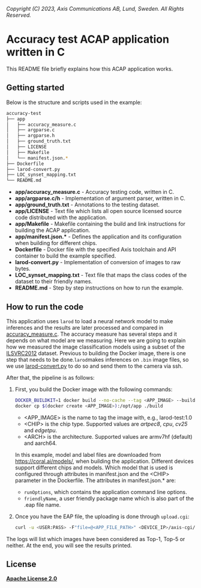 *Copyright (C) 2023, Axis Communications AB, Lund, Sweden. All Rights Reserved.*

# Accuracy test ACAP application written in C

This README file briefly explains how this ACAP application works.

## Getting started

Below is the structure and scripts used in the example:

```bash
accuracy-test
├── app
│   ├── accuracy_measure.c
│   ├── argparse.c
│   ├── argparse.h
│   ├── ground_truth.txt
│   ├── LICENSE
│   ├── Makefile
│   └── manifest.json.*
├── Dockerfile
├── larod-convert.py
├── LOC_synset_mapping.txt
└── README.md
```

- **app/accuracy_measure.c** - Accuracy testing code, written in C.
- **app/argparse.c/h** - Implementation of argument parser, written in C.
- **app/ground_truth.txt** - Annotations to the testing dataset.
- **app/LICENSE** - Text file which lists all open source licensed source code distributed with the application.
- **app/Makefile** - Makefile containing the build and link instructions for building the ACAP application.
- **app/manifest.json.\*** - Defines the application and its configuration when building for different chips.
- **Dockerfile** - Docker file with the specified Axis toolchain and API container to build the example specified.
- **larod-convert.py** - Implementation of conversion of images to raw bytes.
- **LOC_synset_mapping.txt** - Text file that maps the class codes of the dataset to their friendly names.
- **README.md** - Step by step instructions on how to run the example.

## How to run the code

This application uses `larod` to load a neural network model to make inferences and the results are later processed and compared in [accuracy_measure.c](./app/accuracy_measure.c). The accuracy measure has several steps and it depends on what model are we measuring. Here we are going to explain how we measured the image classification models using a subset of the [ILSVRC2012](https://www.image-net.org/index.php) dataset. Previous to building the Docker image, there is one step that needs to be done.`larod`makes inferences on `.bin` image files, so we use [larod-convert.py](./larod-convert.py) to do so and send them to the camera via ssh.

After that, the pipeline is as follows:

1. First, you build the Docker image with the following commands:

    ```bash
    DOCKER_BUILDKIT=1 docker build --no-cache --tag <APP_IMAGE> --build-arg CHIP=<CHIP> --build-arg ARCH=<ARCH> .
    docker cp $(docker create <APP_IMAGE>):/opt/app ./build
    ```

    - \<APP_IMAGE\> is the name to tag the image with, e.g., larod-test:1.0
    - \<CHIP\> is the chip type. Supported values are *artpec8*, *cpu*, *cv25* and *edgetpu*.
    - \<ARCH\> is the architecture. Supported values are armv7hf (default) and aarch64.

    In this example, model and label files are downloaded from <https://coral.ai/models/>,
    when building the application. Different devices support different chips and models.
    Which model that is used is configured through attributes in manifest.json and the
    \<CHIP\> parameter in the Dockerfile. The attributes in manifest.json.* are:
    - `runOptions`, which contains the application command line options.
    - `friendlyName`, a user friendly package name which is also part of the .eap file name.

2. Once you have the EAP file, the uploading is done through `upload.cgi`:

    ```bash
    curl -u <USER:PASS> -F"file=@<APP_FILE_PATH>" <DEVICE_IP>/axis-cgi/applications/upload.cgi
    ```

The logs will list which images have been considered as Top-1, Top-5 or neither. At the end, you will see the results printed.

## License

**[Apache License 2.0](./app/LICENSE)**

